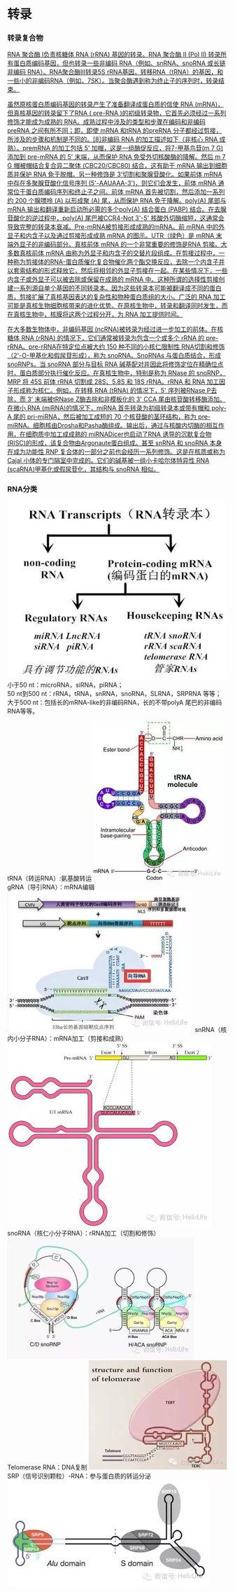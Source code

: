 # 转录
### 转录复合物
[RNA 聚合酶 I负责核糖体 RNA (rRNA) 基因的转录。RNA 聚合酶 II (Pol II) 转录所有蛋白质编码基因，但也转录一些非编码 RNA（例如、snRNA、snoRNA 或长链非编码 RNA）。RNA聚合酶III转录5S rRNA基因，转移RNA（tRNA）的基因，和一些小的非编码RNA（例如，7SK）。当聚合酶遇到称为终止子的序列时，转录结束。](https://en.wikipedia.org/wiki/Gene_expression)

[虽然原核蛋白质编码基因的转录产生了准备翻译成蛋白质的信使 RNA (mRNA)，但真核基因的转录留下了RNA ( pre-RNA )的初级转录物，它首先必须经过一系列修饰才能成为成熟的 RNA。成熟过程中涉及的类型和步骤在编码和非编码 preRNA 之间有所不同；即，即使 mRNA 和tRNA 的preRNA 分子都经过剪接，所涉及的步骤和机制是不同的。[8]非编码 RNA 的加工描述如下（非核心 RNA 成熟）。premRNA 的加工包括 5' 加帽，这是一组酶促反应，将7-甲基鸟苷(m 7 G) 添加到 pre-mRNA 的 5' 末端，从而保护 RNA 免受外切核酸酶的降解。然后 m 7 G 帽被帽结合复合异二聚体 (CBC20/CBC80) 结合，这有助于 mRNA 输出到细胞质并保护 RNA 免于脱帽。另一种修饰是 3'切割和聚腺苷酸化。如果前体 mRNA 中存在多聚腺苷酸化信号序列 (5'-AAUAAA-3')，则它们会发生，前体 mRNA 通常位于蛋白质编码序列和终止子之间。前体 mRNA 首先被切割，然后添加一系列约 200 个腺嘌呤 (A) 以形成聚 (A) 尾，从而保护 RNA 免于降解。poly(A) 尾部与mRNA 输出和翻译重新启动所必需的多个poly(A) 结合蛋白 (PABP) 结合。在去腺苷酸化的逆过程中，poly(A) 尾巴被CCR4-Not 3'-5' 核酸外切酶缩短，这通常会导致完整的转录本衰减。Pre-mRNA被剪接形成成熟的mRNA。前 mRNA 中的外显子和内含子以及通过剪接形成成熟 mRNA 的图示。UTR（绿色）是 mRNA 末端外显子的非编码部分。真核前体 mRNA 的一个非常重要的修饰是RNA 剪接。大多数真核前体 mRNA 由称为外显子和内含子的交替片段组成。在剪接过程中，一种称为剪接体的RNA-蛋白质催化复合物催化两个酯交换反应，去除一个内含子并以套索结构的形式释放它，然后将相邻的外显子剪接在一起。在某些情况下，一些内含子或外显子可以被去除或保留在成熟的 mRNA 中。这种所谓的选择性剪接创建一系列源自单个基因的不同转录本。因为这些转录本可能被翻译成不同的蛋白质，剪接扩展了真核基因表达的复杂性和物种蛋白质组的大小。广泛的 RNA 加工可能是真核生物细胞核带来的进化优势。在原核生物中，转录和翻译同时发生，而在真核生物中，核膜将这两个过程分开，为 RNA 加工提供时间。](https://en.wikipedia.org/wiki/Gene_expression)

[在大多数生物体中，非编码基因 (ncRNA)被转录为经过进一步加工的前体。在核糖体 RNA (rRNA) 的情况下，它们通常被转录为包含一个或多个 rRNA 的 pre-rRNA。pre-rRNA在特定位点被大约 150 种不同的小核仁限制性 RNA切割和修饰（2'-O-甲基化和假尿苷形成），称为 snoRNA。SnoRNAs 与蛋白质结合，形成 snoRNPs。当 snoRNA 部分与目标 RNA 碱基配对并因此将修饰定位在精确位点时，蛋白质部分执行催化反应。在真核生物中，特别是称为 RNase 的 snoRNP，MRP 将 45S 前体 rRNA 切割成 28S、5.8S 和 18S rRNA。rRNA 和 RNA 加工因子形成称为核仁。例如，在转移 RNA (tRNA) 的情况下，5' 序列被RNase P去除，而 3' 末端被tRNase Z酶去除和非模板化的 3' CCA 尾由核苷酸转移酶添加。在微小 RNA (miRNA)的情况下，miRNA 首先转录为初级转录本或带有帽和 poly-A 尾的 pri-miRNA，然后被加工成短的 70 个核苷酸的茎环结构，称为 pre-miRNA。细胞核由Drosha和Pasha酶组成。输出后，通过与核酸内切酶的相互作用，在细胞质中加工成成熟的 miRNADicer也启动了RNA 诱导的沉默复合物 (RISC)的形成，该复合物由Argonaute蛋白组成。甚至 snRNA 和 snoRNA 本身在成为功能性 RNP 复合体的一部分之前也会经历一系列修饰。这是在核质或称为Cajal 小体的专门隔室中完成的。它们的碱基被一组小卡哈尔体特异性 RNA (scaRNA)甲基化或假尿苷化，其结构与 snoRNA 相似。](https://en.wikipedia.org/wiki/Gene_expression)

### RNA分类
![](figrecord/1.RNA.class.jpg)<br/>
小于50 nt：microRNA，siRNA，piRNA；<br/>
50 nt到500 nt：rRNA，tRNA，snRNA，snoRNA，SLRNA，SRPRNA 等等；<br/>
大于500 nt：包括长的mRNA-like的非编码RNA，长的不带polyA 尾巴的非编码RNA等等。<br/>

tRNA（转运RNA）:氨基酸转运
![](figrecord/2.tRNA.jpg)
gRNA（导引RNA）：mRNA编辑
![](figrecord/3.gRNA.jpg)
snRNA（核内小分子RNA）：mRNA加工（剪接和成熟）
![](figrecord/4.snRNA.jpg)
snoRNA（核仁小分子RNA）：rRNA加工（切割和修饰）
![](figrecord/5.snoRNA.jpg)
Telomerase RNA：DNA复制
![](figrecord/6.tertRNA.jpg)
SRP（信号识别颗粒）-RNA：参与蛋白质的转运分泌
![](figrecord/7.srpRNA.jpg)